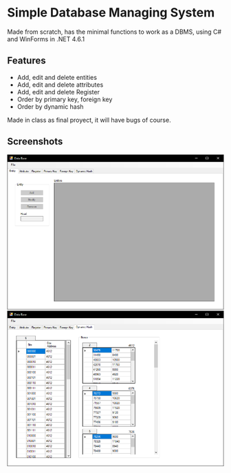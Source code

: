 # Simple Database Managing System

Made from scratch, has the minimal functions to work as a DBMS, using C# and WinForms in .NET 4.6.1

## Features

- Add, edit and delete entities
- Add, edit and delete attributes
- Add, edit and delete Register
- Order by primary key, foreign key 
- Order by dynamic hash

Made in class as final proyect, it will have bugs of course.

## Screenshots

![1](./images/1.png)
![1](./images/2.png)